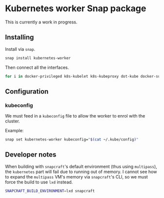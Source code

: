 # Kubernetes worker Snap package

This is currently a work in progress.

## Installing

Install via `snap`.

```bash
snap install kubernetes-worker
```

Then connect all the interfaces.

```bash
for i in docker-privileged k8s-kubelet k8s-kubeproxy dot-kube docker-support firewall-control hardware-observe kernel-module-control mount-observe network-control process-control system-observe kernel-module-observe ; do sudo snap connect kubernetes-worker:$i ; done
```

## Configuration

### kubeconfig

We must feed in a `kubeconfig` file to allow the worker to enrol with the 
cluster.

Example:

```bash
snap set kubernetes-worker kubeconfig="$(cat ~/.kube/config)"
```

## Developer notes

When building with `snapcraft`'s default environment (thus using `multipass`),
the `kubernetes` part will fail due to running out of memory.  I cannot see
how to expand the `multipass` VM's memory via `snapcraft`'s CLI, so we must force
the build to use `lxd` instead.

```bash
SNAPCRAFT_BUILD_ENVIRONMENT=lxd snapcraft
```
